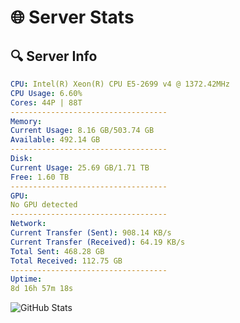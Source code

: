 # 🌐 Server Stats
## 🔍 Server Info
```yaml
CPU: Intel(R) Xeon(R) CPU E5-2699 v4 @ 1372.42MHz
CPU Usage: 6.60%
Cores: 44P | 88T
-----------------------------------
Memory:
Current Usage: 8.16 GB/503.74 GB
Available: 492.14 GB
-----------------------------------
Disk:
Current Usage: 25.69 GB/1.71 TB
Free: 1.60 TB
-----------------------------------
GPU:
No GPU detected
-----------------------------------
Network:
Current Transfer (Sent): 908.14 KB/s
Current Transfer (Received): 64.19 KB/s
Total Sent: 468.28 GB
Total Received: 112.75 GB
-----------------------------------
Uptime:
8d 16h 57m 18s
```
![GitHub Stats](https://img.shields.io/badge/Updated-2025-04-28_10:06:06-blue)